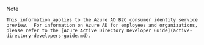 > [!NOTE]
>     This information applies to the Azure AD B2C consumer identity service preview.  For information on Azure AD for employees and organizations, 
>     please refer to the [Azure Active Directory Developer Guide](active-directory-developers-guide.md).

